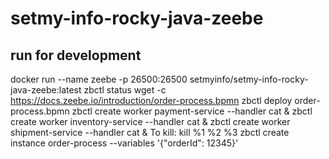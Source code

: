 # setmy-info-rocky-java-zeebe

## run for development
docker run --name zeebe -p 26500:26500 setmyinfo/setmy-info-rocky-java-zeebe:latest
zbctl status
wget -c https://docs.zeebe.io/introduction/order-process.bpmn
zbctl deploy order-process.bpmn
zbctl create worker payment-service --handler cat & zbctl create worker inventory-service --handler cat & zbctl create worker shipment-service --handler cat &
    To kill: kill %1 %2 %3
zbctl create instance order-process --variables '{"orderId": 12345}'
